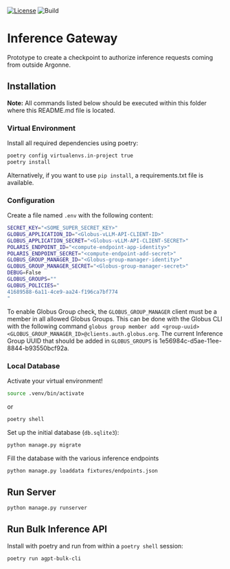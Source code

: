 [![License](https://img.shields.io/badge/License-Apache%202.0-blue.svg)](https://opensource.org/licenses/Apache-2.0)
![Build](https://github.com/auroraGPT-ANL/inference-gateway/workflows/Django/badge.svg)

# Inference Gateway
Prototype to create a checkpoint to authorize inference requests coming from outside Argonne.

## Installation

**Note:** All commands listed below should be executed within this folder where this README.md file is located.

### Virtual Environment
Install all required dependencies using poetry:

```bash
poetry config virtualenvs.in-project true
poetry install
```

Alternatively, if you want to use `pip install`, a requirements.txt file is available.

### Configuration
Create a file named ``.env`` with the following content:

```bash
SECRET_KEY="<SOME_SUPER_SECRET_KEY>"
GLOBUS_APPLICATION_ID="<Globus-vLLM-API-CLIENT-ID>"
GLOBUS_APPLICATION_SECRET="<Globus-vLLM-API-CLIENT-SECRET>"
POLARIS_ENDPOINT_ID="<compute-endpoint-app-identity>"
POLARIS_ENDPOINT_SECRET="<compute-endpoint-add-secret>"
GLOBUS_GROUP_MANAGER_ID="<Globus-group-manager-identity>"
GLOBUS_GROUP_MANAGER_SECRET="<Globus-group-manager-secret>"
DEBUG=False
GLOBUS_GROUPS=""
GLOBUS_POLICIES="
41689588-6a11-4ce9-aa24-f196ca7bf774
"
```

To enable Globus Group check, the `GLOBUS_GROUP_MANAGER` client must be a member in all allowed Globus Groups. This can be done with the Globus CLI with the following command `globus group member add <group-uuid> <GLOBUS_GROUP_MANAGER_ID>@clients.auth.globus.org`. The current Inference Group UUID that should be added in `GLOBUS_GROUPS` is 1e56984c-d5ae-11ee-8844-b93550bcf92a.

### Local Database

Activate your virtual environment!

```bash
source .venv/bin/activate
```
or
```bash
poetry shell
```

Set up the initial database (``db.sqlite3``):
```bash
python manage.py migrate
```

Fill the database with the various inference endpoints
```bash
python manage.py loaddata fixtures/endpoints.json
```

## Run Server

```bash
python manage.py runserver
```

## Run Bulk Inference API

Install with poetry and run from within a `poetry shell` session:

```
poetry run agpt-bulk-cli
```

